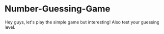 # Number-Guessing-Game
Hey guys, let's play the simple game but interesting!
Also test your guessing level.
